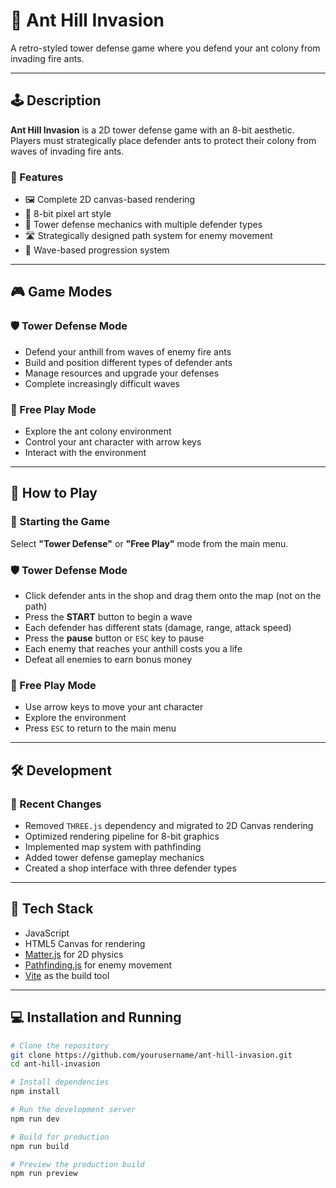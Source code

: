# 🐜 Ant Hill Invasion

A retro-styled tower defense game where you defend your ant colony from invading fire ants.

---

## 🕹️ Description

**Ant Hill Invasion** is a 2D tower defense game with an 8-bit aesthetic. Players must strategically place defender ants to protect their colony from waves of invading fire ants.

### 🎯 Features

- 🖼️ Complete 2D canvas-based rendering  
- 🎨 8-bit pixel art style  
- 🏰 Tower defense mechanics with multiple defender types  
- 🛣️ Strategically designed path system for enemy movement  
- 🌊 Wave-based progression system  

---

## 🎮 Game Modes

### 🛡️ Tower Defense Mode

- Defend your anthill from waves of enemy fire ants  
- Build and position different types of defender ants  
- Manage resources and upgrade your defenses  
- Complete increasingly difficult waves  

### 🐜 Free Play Mode

- Explore the ant colony environment  
- Control your ant character with arrow keys  
- Interact with the environment  

---

## 🧠 How to Play

### 🚀 Starting the Game

Select **"Tower Defense"** or **"Free Play"** mode from the main menu.

### 🛡️ Tower Defense Mode

- Click defender ants in the shop and drag them onto the map (not on the path)  
- Press the **START** button to begin a wave  
- Each defender has different stats (damage, range, attack speed)  
- Press the **pause** button or `ESC` key to pause  
- Each enemy that reaches your anthill costs you a life  
- Defeat all enemies to earn bonus money  

### 🐜 Free Play Mode

- Use arrow keys to move your ant character  
- Explore the environment  
- Press `ESC` to return to the main menu  

---

## 🛠️ Development

### 🔄 Recent Changes

- Removed `THREE.js` dependency and migrated to 2D Canvas rendering  
- Optimized rendering pipeline for 8-bit graphics  
- Implemented map system with pathfinding  
- Added tower defense gameplay mechanics  
- Created a shop interface with three defender types  

---

## 🧰 Tech Stack

- JavaScript  
- HTML5 Canvas for rendering  
- [Matter.js](https://brm.io/matter-js/) for 2D physics  
- [Pathfinding.js](https://github.com/qiao/PathFinding.js) for enemy movement  
- [Vite](https://vitejs.dev/) as the build tool  

---

## 💻 Installation and Running

```bash
# Clone the repository
git clone https://github.com/yourusername/ant-hill-invasion.git
cd ant-hill-invasion

# Install dependencies
npm install

# Run the development server
npm run dev

# Build for production
npm run build

# Preview the production build
npm run preview
